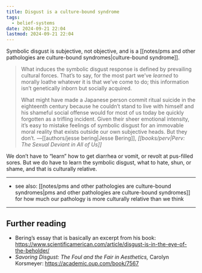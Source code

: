 ```yaml
---
title: Disgust is a culture-bound syndrome
tags:
  - belief-systems
date: 2024-09-21 22:04
lastmod: 2024-09-21 22:04
---
```

Symbolic disgust is subjective, not objective, and is a [[notes/pms and other pathologies are culture-bound syndromes|culture-bound syndrome]].

> What induces the symbolic disgust response is defined by prevailing cultural forces. That’s to say, for the most part we’ve *learned* to morally loathe whatever it is that we’ve come to do; this information isn’t genetically inborn but socially acquired. 
> 
> What might have made a Japanese person commit ritual suicide in the eighteenth century because he couldn’t stand to live with himself and his shameful social offense would for most of us today be quickly forgotten as a trifling incident. Given their sheer emotional intensity, it’s easy to mistake feelings of symbolic disgust for an immovable moral reality that exists outside our own subjective heads. But they don’t. —[[authors/jesse bering|Jesse Bering]], *[[books/perv|Perv: The Sexual Deviant in All of Us]]*

We don’t have to “learn” how to get diarrhea or vomit, or revolt at pus-filled sores. But we do have to learn the symbolic disgust, what to hate, shun, or shame, and that is culturally relative. 

---
- see also: [[notes/pms and other pathologies are culture-bound syndromes|pms and other pathologies are culture-bound syndromes]] for how much our pathology is more culturally relative than we think
---
## Further reading 

- Bering’s essay that is basically an excerpt from his book: https://www.scientificamerican.com/article/disgust-is-in-the-eye-of-the-beholder/
- *Savoring Disgust: The Foul and the Fair in Aesthetics,* Carolyn Korsmeyer: https://academic.oup.com/book/7567
